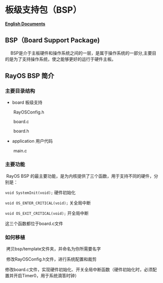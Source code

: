 # 板级支持包（BSP） #

**[English Documents](./README.md)**

## BSP（Board Support Package)

　  BSP是介于主板硬件和操作系统之间的一层，是属于操作系统的一部分,主要目的是为了支持操作系统，使之能够更好的运行于硬件主板。

## RayOS BSP 简介

### 主要目录结构

- board 板级支持

  ​	RayOSConfig.h

  ​	board.c

  ​	board.h

- application 用户代码

  ​	main.c

### 主要功能

​	RayOS BSP 的最主要功能，是为内核提供了三个函数，用于支持不同的硬件，分别是：

`void SystemInit(void);` 硬件初始化

`void OS_ENTER_CRITICAL(void);` 关全局中断

`void OS_EXIT_CRITICAL(void);` 开全局中断

这三个函数都位于board.c文件

### 如何移植

​	拷贝bsp/template文件夹，并命名为你所需要名字

​	修改RayOSConfig.h文件，进行系统配置和裁剪

​	修改board.c文件，实现硬件初始化、开关全局中断函数（硬件初始化时，必须配置并开启Timer0，用于系统滴答时钟）
